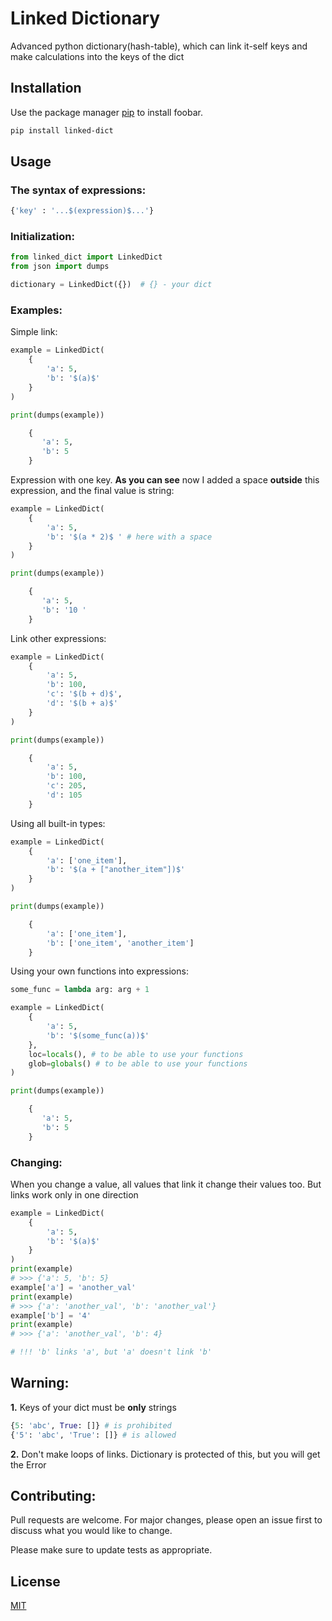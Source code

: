 # Linked Dictionary

Advanced python dictionary(hash-table), which can link it-self keys and make calculations into the keys of the dict
## Installation
Use the package manager [pip](https://pip.pypa.io/en/stable/) to install foobar.
```bash
pip install linked-dict
```
## Usage

### The syntax of expressions:
```python
{'key' : '...$(expression)$...'}
```
### Initialization:

```python
from linked_dict import LinkedDict
from json import dumps

dictionary = LinkedDict({})  # {} - your dict
```
### Examples:
Simple link:
```python
example = LinkedDict(
    {
        'a': 5,
        'b': '$(a)$'
    }
)

print(dumps(example))

    {
       'a': 5,
       'b': 5
    }
```
Expression with one key. **As you can see** now I added a space **outside** this expression, and the final value is string:
```python
example = LinkedDict(
    {
        'a': 5,
        'b': '$(a * 2)$ ' # here with a space
    }
)

print(dumps(example))

    {
       'a': 5,
       'b': '10 '
    }
```
Link other expressions:
```python
example = LinkedDict(
    {
        'a': 5,
        'b': 100,
        'c': '$(b + d)$',
        'd': '$(b + a)$'
    }
)

print(dumps(example))

    {
        'a': 5,
        'b': 100,
        'c': 205,
        'd': 105
    }
```
Using all built-in types:
```python
example = LinkedDict(
    {
        'a': ['one_item'],
        'b': '$(a + ["another_item"])$'
    }
)

print(dumps(example))

    {
        'a': ['one_item'],
        'b': ['one_item', 'another_item']
    }
```
Using your own functions into expressions:
```python
some_func = lambda arg: arg + 1

example = LinkedDict(
    {
        'a': 5,
        'b': '$(some_func(a))$'
    },
    loc=locals(), # to be able to use your functions
    glob=globals() # to be able to use your functions
) 

print(dumps(example))

    {
       'a': 5,
       'b': 5
    }
```

### Changing:
When you change a value, all values that link it change their values too. But links work only in one direction
```python
example = LinkedDict(
    {
        'a': 5,
        'b': '$(a)$'
    }
)
print(example) 
# >>> {'a': 5, 'b': 5}
example['a'] = 'another_val'
print(example)
# >>> {'a': 'another_val', 'b': 'another_val'}
example['b'] = '4'
print(example) 
# >>> {'a': 'another_val', 'b': 4}

# !!! 'b' links 'a', but 'a' doesn't link 'b'
```
## Warning:
**1.** Keys of your dict must be **only** strings
```python
{5: 'abc', True: []} # is prohibited
{'5': 'abc', 'True': []} # is allowed
```
**2.** Don't make loops of links. Dictionary is protected of this, but you will get the Error

## Contributing:
Pull requests are welcome. For major changes, please open an issue first to discuss what you would like to change.

Please make sure to update tests as appropriate.


## License
[MIT](https://choosealicense.com/licenses/mit/)
